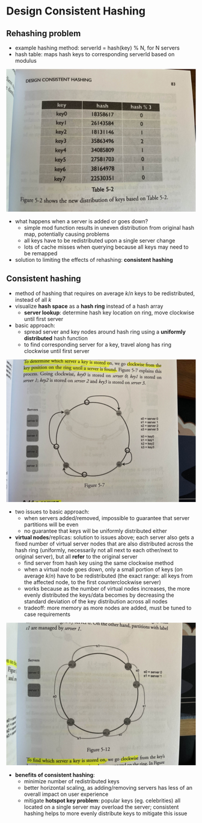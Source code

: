 # Design Consistent Hashing

## Rehashing problem

* example hashing method: serverId = hash(key) % N, for N servers
* hash table: maps hash keys to corresponding serverId based on modulus 

<img src="static/ch5/5-1.jpg">

* what happens when a server is added or goes down? 
  * simple mod function results in uneven distribution from original hash map, potentially causing problems
  * all keys have to be redistributed upon a single server change
  * lots of cache misses when querying because all keys may need to be remapped
* solution to limiting the effects of rehashing: **consistent hashing**
  
## Consistent hashing

* method of hashing that requires on average $k/n$ keys to be redistributed, instead of all $k$
* visualize **hash space** as a **hash ring** instead of a hash array
  * **server lookup**: determine hash key location on ring, move clockwise until first server
* basic approach:
  * spread server and key nodes around hash ring using a **uniformly distributed** hash function
  * to find corresponding server for a key, travel along has ring clockwise until first server

<img src="static/ch5/5-2.jpg">

* two issues to basic approach:
  * when servers added/removed, impossible to guarantee that server partitions will be even 
  * no guarantee that keys will be uniformly distributed either
* **virtual nodes**/replicas: solution to issues above; each server also gets a fixed number of virtual server nodes that are also distributed across the hash ring (uniformly, necessarily not all next to each other/next to original server), but all **refer** to the original server
  * find server from hash key using the same clockwise method
  * when a virtual node goes down, only a small portion of keys (on average $k/n$) have to be redistributed (the exact range: all keys from the affected node, to the first counterclockwise server)
  * works because as the number of virtual nodes increases, the more evenly distributed the keys/data becomes by decreasing the standard deviation of the key distribution across all nodes 
  * tradeoff: more memory as more nodes are added, must be tuned to case requirements 

<img src="static/ch5/5-3.jpg">

* **benefits of consistent hashing**: 
  * minimize number of redistributed keys
  * better horizontal scaling, as adding/removing servers has less of an overall impact on user experience
  * mitigate **hotspot key problem**: popular keys (eg. celebrities) all located on a single server may overload the server; consistent hashing helps to more evenly distribute keys to mitigate this issue
